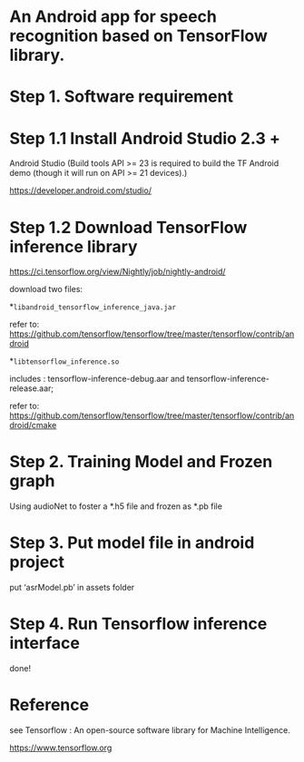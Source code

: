 # An Android app for speech recognition based on TensorFlow library. 

# Step 1. Software requirement

# Step 1.1 Install Android Studio 2.3 + 

Android Studio (Build tools API >= 23 is required to build the TF Android
demo (though it will run on API >= 21 devices).)

https://developer.android.com/studio/

# Step 1.2 Download TensorFlow inference library

https://ci.tensorflow.org/view/Nightly/job/nightly-android/

download two files:

*`libandroid_tensorflow_inference_java.jar`

refer to: https://github.com/tensorflow/tensorflow/tree/master/tensorflow/contrib/android

*`libtensorflow_inference.so` 

includes : tensorflow-inference-debug.aar and tensorflow-inference-release.aar;

refer to: https://github.com/tensorflow/tensorflow/tree/master/tensorflow/contrib/android/cmake

# Step 2. Training Model and Frozen graph

Using audioNet to foster a *.h5 file and frozen as *.pb file

# Step 3. Put model file in android project

put ‘asrModel.pb’ in assets folder

#  Step 4. Run Tensorflow inference interface

done!

# Reference

see Tensorflow : An open-source software library for Machine Intelligence. 

https://www.tensorflow.org
